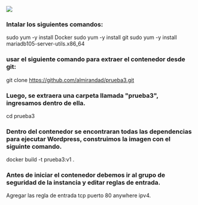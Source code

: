 
![](https://d1.awsstatic.com/acs/characters/Logos/Docker-Logo_Horizontel_279x131.b8a5c41e56b77706656d61080f6a0217a3ba356d.png)

### Intalar los siguientes comandos:
sudo yum -y install Docker
sudo yum -y install git
sudo yum -y install mariadb105-server-utils.x86_64

### usar el siguiente comando para extraer el contenedor desde git:
git clone https://github.com/almirandad/prueba3.git

###  Luego, se extraera una carpeta llamada "prueba3", ingresamos dentro de ella.
cd prueba3

### Dentro del contenedor se encontraran todas las dependencias para ejecutar Wordpress, construimos la imagen con el siguinte comando.
docker build -t prueba3:v1 .

### Antes de iniciar el contenedor debemos ir al grupo de seguridad de la instancia y editar reglas de entrada. 
Agregar las regla de entrada tcp puerto 80 anywhere ipv4.

